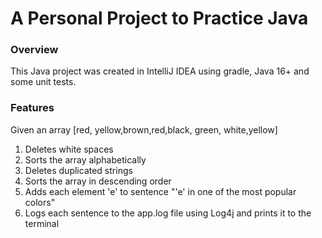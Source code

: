 # A Personal Project to Practice Java

### Overview
This Java project was created in IntelliJ IDEA using gradle, Java 16+ and some unit tests. 
### Features

Given an array [red, yellow,brown,red,black, green, white,yellow]
1. Deletes white spaces
2. Sorts the array alphabetically 
3. Deletes duplicated strings
4. Sorts the array in descending order
5. Adds each element 'e' to sentence "'e' in one of the most popular colors"
6. Logs each sentence to the app.log file using Log4j and prints it to the terminal
